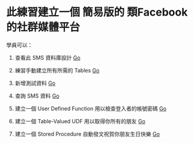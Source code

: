 # 此練習建立一個 簡易版的 類Facebook 的社群媒體平台

學員可以：
1. 查看此 SMS 資料庫設計 <a href="https://github.com/alexntwu/mssql-sms/blob/main/1.%20Simple%20SMS%20Schema.md"> Go </a>
2. 練習手動建立所有所需的 Tables <a href="https://github.com/alexntwu/mssql-sms/blob/main/2.%20Entity%20Schema%20SQL%20DDL.md"> Go </a>
3. 新增測試資料 <a href="https://github.com/alexntwu/mssql-sms/blob/main/3.%20Insert%20Sample%20Data%20DML.md"> Go </a>
4. 查詢 SMS 資料 <a href="https://github.com/alexntwu/mssql-sms/blob/main/4.%20Sample%20Query.md"> Go </a>
5. 建立一個 User Defined Function 用以檢查登入者的帳號密碼 <a href="https://github.com/alexntwu/mssql-sms/blob/main/5.%20Database%20User%20Defined.md%20Function.md"> Go </a>

6. 建立一個 Table-Valued UDF 用以取得你所有的朋友 <a href="https://github.com/alexntwu/mssql-sms/blob/main/5.%20Database%20User%20Defined.md%20Function.md"> Go </a>

7. 建立一個 Stored Procedure 自動發文祝賀你朋友生日快樂 <a href="https://github.com/alexntwu/mssql-sms/blob/main/5.%20Database%20User%20Defined.md%20Function.md"> Go </a>
